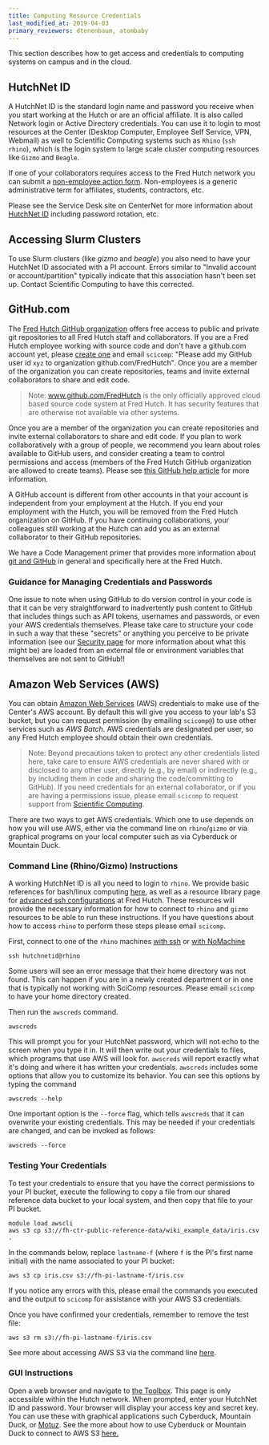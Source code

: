 ```yaml
---
title: Computing Resource Credentials
last_modified_at: 2019-04-03
primary_reviewers: dtenenbaum, atombaby
---
```


This section describes how to get access and credentials to computing systems on campus and in the cloud.

## HutchNet ID

A HutchNet ID is the standard login name and password you receive when you start working at the Hutch or are an official affiliate. It is also called Network login or Active Directory credentials. You can use it to login to most resources at the Center (Desktop Computer, Employee Self Service, VPN, Webmail) as well to Scientific Computing systems such as `Rhino` (`ssh rhino`), which is the login system to large scale cluster computing resources like `Gizmo` and `Beagle`.

If one of your collaborators requires access to the Fred Hutch network you can submit a [non-employee action form](https://centernet.fredhutch.org/cn/f/hr/lcex/non-employee-action-form.html). Non-employees is a generic administrative term for affiliates, students, contractors, etc.

Please see the Service Desk site on CenterNet for more information about [HutchNet ID](https://centernet.fredhutch.org/cn/u/center-it/help-desk.html) including password rotation, etc.

## Accessing Slurm Clusters

To use Slurm clusters (like _gizmo_ and _beagle_) you also need to have your HutchNet ID associated with a PI account.  Errors similar to "Invalid account or account/partition" typically indicate that this association hasn't been set up.  Contact Scientific Computing to have this corrected.

## GitHub.com

The [Fred Hutch GitHub organization](https://github.com/FredHutch) offers free access to public and private git repositories to all Fred Hutch staff and collaborators. If you are a Fred Hutch employee working with source code and don't have a github.com account yet, please [create one](https://github.com/join) and email `scicomp`: "Please add my GitHub user id `xyz` to organization github.com/FredHutch". Once you are a member of the organization you can create repositories, teams and invite external collaborators to share and edit code.

>Note: www.github.com/FredHutch is the only officially approved cloud based source code system at Fred Hutch. It has security features that are otherwise not available via other systems.

Once you are a member of the organization you can create repositories and invite external collaborators to share and edit code. If you plan to work collaboratively with a group of people, we recommend you learn about roles available to GitHub users, and consider creating a team to control permissions and access (members of the Fred Hutch GitHub organization are allowed to create teams). Please see [this GitHub help article](https://help.github.com/en/github/setting-up-and-managing-organizations-and-teams/organizing-members-into-teams) for more information.

A GitHub account is different from other accounts in that your account is independent from your employment at the Hutch. If you end your employment with the Hutch, you will be removed from the Fred Hutch organization on GitHub. If you have continuing collaborations, your colleagues still working at the Hutch can add you as an external collaborator to their GitHub repositories.

We have a Code Management primer that provides more information about [git and GitHub](/scicomputing/software_managecode/) in general and specifically here at the Fred Hutch.  

### Guidance for Managing Credentials and Passwords
One issue to note when using GitHub to do version control in your code is that it can be very straightforward to inadvertently push content to GitHub that includes things such as API tokens, usernames and passwords, or even your AWS credentials themselves.  Please take care to structure your code in such a way that these "secrets" or anything you perceive to be private information (see our [Security page](/generation/human_privacySecurity/) for more information about what this might be) are loaded from an external file or environment variables that themselves are not sent to GitHub!!

## Amazon Web Services (AWS)

You can obtain [Amazon Web Services](https://aws.amazon.com/) (AWS) credentials to make use of the Center's AWS account. By default this will give you access to your lab's S3 bucket, but you can request permission (by emailing `scicomp@`) to use other services such as _AWS Batch_.  AWS credentials are designated per user, so any Fred Hutch employee should obtain their own credentials.

>Note: Beyond precautions taken to protect any other credentials listed here, take care to ensure AWS credentials are never shared with or disclosed to any other user, directly (e.g., by email) or indirectly (e.g., by including them in code and sharing the code/committing to GitHub).  If you need credentials for an external collaborator, or if you are having a permissions issue, please email `scicomp` to request support from [Scientific Computing](https://centernet.fredhutch.org/cn/u/center-it/cio/scicomp.html).

There are two ways to get AWS credentials. Which one to use depends on how you will use AWS, either via the command line on `rhino`/`gizmo` or via graphical programs on your local computer such as via Cyberduck or Mountain Duck.


### Command Line (Rhino/Gizmo) Instructions

A working HutchNet ID is all you need to login to `rhino`. We provide basic references for bash/linux computing [here](/scicomputing/prog_linux101/), as well as a resource library page for [advanced ssh configurations](/scicomputing/access_methods/) at Fred Hutch.  These resources will provide the necessary information for how to connect to `rhino` and `gizmo` resources to be able to run these instructions.  If you have questions about how to access `rhino` to perform these steps please email `scicomp`.

First, connect to one of the `rhino` machines [with ssh](/scicomputing/access_methods/#ssh-connections) or [with NoMachine](/scicomputing/access_methods/#nomachine-nx-multi-os)

```
ssh hutchnetid@rhino
```

Some users will see an error message that their home directory was not found. This can happen if you are in a newly created department or in one that is typically not working with SciComp resources. Please email `scicomp` to have your home directory created.


Then run the `awscreds` command.

```
awscreds
```

This will prompt you for your HutchNet password, which will not echo to the screen when you type it in.  It will then write out your credentials to files, which programs that use AWS will look for. `awscreds` will report exactly what it's doing and where it has written your credentials. `awscreds` includes some options that allow you to customize its behavior. You can see this options by typing the command

```
awscreds --help
```

One important option is the `--force` flag, which tells `awscreds` that it can overwrite
your existing credentials. This may be needed
if your credentials are changed, and can be invoked as follows:

```
awscreds --force
```

### Testing Your Credentials

To test your credentials to ensure that you have the correct permissions to your PI bucket, execute the following to copy a file from our shared reference data bucket to your local system, and then copy that file to your PI bucket.  

```
module load awscli
aws s3 cp s3://fh-ctr-public-reference-data/wiki_example_data/iris.csv .
```

In the commands below, replace `lastname-f` (where `f` is the PI's first name initial) with the name associated to your PI bucket:

```
aws s3 cp iris.csv s3://fh-pi-lastname-f/iris.csv
```
If you notice any errors with this, please email the commands you executed and the output to `scicomp` for assistance with your AWS S3 credentials.

Once you have confirmed your credentials, remember to remove the test file:

```
aws s3 rm s3://fh-pi-lastname-f/iris.csv
```

See more about accessing AWS S3 via the command line [here](/compdemos/aws/).


### GUI Instructions

Open a web browser and navigate to [the Toolbox](https://toolbox.fhcrc.org/sw2srv/aws/account).
This page is only accessible within the Hutch network. When prompted, enter your HutchNet ID and password. Your browser will display your access key and secret key. You can use these with graphical applications such Cyberduck,  Mountain Duck, or [Motuz](/compdemos/motuz/). See the more about how to use Cyberduck or Mountain Duck to connect to AWS S3 [here.](/compdemos/Mountain-CyberDuck/)
